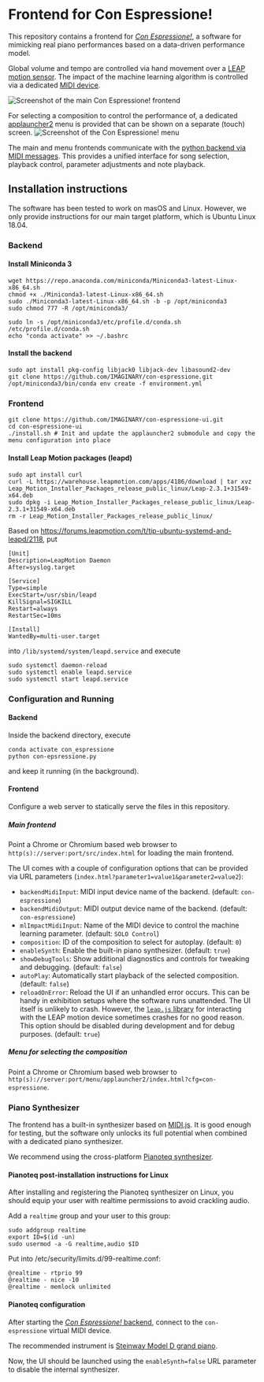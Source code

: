 # Frontend for Con Espressione!

This repository contains a frontend for [*Con Espressione!*](https://github.com/IMAGINARY/con-espressione),
a software for mimicking real piano performances based on a data-driven performance model.

Global volume and tempo are controlled via hand movement over a [LEAP motion sensor](https://www.leapmotion.com).
The impact of the machine learning algorithm is controlled via a dedicated [MIDI device](midi-input-device).

![Screenshot of the main Con Espressione! frontend](https://user-images.githubusercontent.com/2445084/58544246-2a6ee680-8201-11e9-988b-78bf8b85dc3c.jpg)

For selecting a composition to control the performance of, a dedicated [applauncher2](https://github.com/IMAGINARY/applauncher2) menu is provided that can be shown on a separate (touch) screen.
![Screenshot of the Con Espressione! menu](https://user-images.githubusercontent.com/2445084/58544581-d9abbd80-8201-11e9-8a5b-a5f7418d761a.jpg)

The main and menu frontends communicate with the [python backend via MIDI messages](https://github.com/IMAGINARY/con-espressione#midi-interface).
This provides a unified interface for song selection, playback control, parameter adjustments and note playback.

## Installation instructions

The software has been tested to work on masOS and Linux. However, we only provide instructions for our main target platform,
which is Ubuntu Linux 18.04.

### Backend

#### Install Miniconda 3
```
wget https://repo.anaconda.com/miniconda/Miniconda3-latest-Linux-x86_64.sh
chmod +x ./Miniconda3-latest-Linux-x86_64.sh
sudo ./Miniconda3-latest-Linux-x86_64.sh -b -p /opt/miniconda3
sudo chmod 777 -R /opt/miniconda3/

sudo ln -s /opt/miniconda3/etc/profile.d/conda.sh /etc/profile.d/conda.sh
echo "conda activate" >> ~/.bashrc
```

#### Install the backend
```
sudo apt install pkg-config libjack0 libjack-dev libasound2-dev
git clone https://github.com/IMAGINARY/con-espressione.git
/opt/miniconda3/bin/conda env create -f environment.yml
```

### Frontend
```
git clone https://github.com/IMAGINARY/con-espressione-ui.git
cd con-espressione-ui
./install.sh # Init and update the applauncher2 submodule and copy the menu configuration into place
```

#### Install Leap Motion packages (leapd)
```
sudo apt install curl
curl -L https://warehouse.leapmotion.com/apps/4186/download | tar xvz Leap_Motion_Installer_Packages_release_public_linux/Leap-2.3.1+31549-x64.deb
sudo dpkg -i Leap_Motion_Installer_Packages_release_public_linux/Leap-2.3.1+31549-x64.deb
rm -r Leap_Motion_Installer_Packages_release_public_linux/
```

Based on https://forums.leapmotion.com/t/tip-ubuntu-systemd-and-leapd/2118, put
```
[Unit]
Description=LeapMotion Daemon
After=syslog.target

[Service]
Type=simple
ExecStart=/usr/sbin/leapd
KillSignal=SIGKILL
Restart=always
RestartSec=10ms

[Install]
WantedBy=multi-user.target
```
into `/lib/systemd/system/leapd.service` and execute
```
sudo systemctl daemon-reload
sudo systemctl enable leapd.service
sudo systemctl start leapd.service
```


### Configuration and Running

#### Backend

Inside the backend directory, execute
```
conda activate con_espressione
python con-epsressione.py
```
and keep it running (in the background).

#### Frontend

Configure a web server to statically serve the files in this repository. 

##### Main frontend

Point a Chrome or Chromium based web browser to `http(s)://server:port/src/index.html` for loading the main frontend.

The UI comes with a couple of configuration options that can be provided via URL parameters (`index.html?parameter1=value1&parameter2=value2`):
* `backendMidiInput`: MIDI input device name of the backend. (default: `con-espressione`)
* `backendMidiOutput`: MIDI output device name of the backend.  (default: `con-espressione`)
* `mlImpactMidiInput`: Name of the MIDI device to control the machine learning parameter. (default: `SOLO Control`)
* `composition`: ID of the composition to select for autoplay. (default: `0`)
* `enableSynth`: Enable the built-in piano synthesizer. (default: `true`)
* `showDebugTools`: Show additional diagnostics and controls for tweaking and debugging. (default: `false`)
* `autoPlay`: Automatically start playback of the selected composition. (default: `false`)
* `reloadOnError`: Reload the UI if an unhandled error occurs. This can be handy in exhibition setups where the software runs unattended. The UI itself is unlikely to crash. However, the [`leap.js` library](https://github.com/leapmotion/leapjs) for interacting with the LEAP motion device sometimes crashes for no good reason. This option should be disabled during development and for debug purposes. (default: `true`)

##### Menu for selecting the composition

Point a Chrome or Chromium based web browser to `http(s)://server:port/menu/applauncher2/index.html?cfg=con-espressione`.

### Piano Synthesizer

The frontend has a built-in synthesizer based on [MIDI.js](https://github.com/mudcube/MIDI.js).
It is good enough for testing, but the software only unlocks its full potential when
combined with a dedicated piano synthesizer.

We recommend using the cross-platform [Pianoteq synthesizer](https://www.pianoteq.com/).

#### Pianoteq post-installation instructions for Linux
After installing and registering the Pianoteq synthesizer on Linux,
you should equip your user with realtime permissions to avoid crackling audio.

Add a `realtime` group and your user to this group:
```
sudo addgroup realtime
export ID=$(id -un)
sudo usermod -a -G realtime,audio $ID
```

Put into /etc/security/limits.d/99-realtime.conf:
```
@realtime - rtprio 99
@realtime - nice -10
@realtime - memlock unlimited
```

#### Pianoteq configuration

After starting the [*Con Espressione!* backend](#Backend-1),
connect to the `con-espressione` virtual MIDI device.

The recommended instrument is [Steinway Model D grand piano](https://www.pianoteq.com/modeld).

Now, the UI should be launched using the `enableSynth=false` URL parameter to disable the internal synthesizer.
